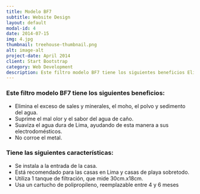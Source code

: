 ```yaml
---
title: Modelo BF7
subtitle: Website Design
layout: default
modal-id: 4
date: 2014-07-15
img: 4.jpg
thumbnail: treehouse-thumbnail.png
alt: image-alt
project-date: April 2014
client: Start Bootstrap
category: Web Development
description: Este filtro modelo BF7 tiene los siguientes beneficios Elimina el exceso de sales y minerales, el moho, el polvo y sedimento del agua. Suprime el mal olor y el sabor del agua de caño. Suaviza el agua dura de Lima, ayudando de esta manera a sus electrodomésticos. No corroe el metal. Tiene las siguientes características Se instala a la entrada de la casa. Está recomendado para las casas en Lima y casas de playa sobretodo. Utiliza 1 tanque de filtración, que mide 30cm.x18cm. Usa un cartucho de polipropileno, reemplazable entre 4 y 6 meses
---
```

### Este filtro modelo **BF7** tiene los siguientes beneficios: 
- Elimina el exceso de sales y minerales, el moho, el polvo y sedimento del agua.
- Suprime el mal olor y el sabor del agua de caño.
- Suaviza el agua dura de Lima, ayudando de esta manera a sus electrodomésticos.
- No corroe el metal.

### Tiene las siguientes características:
- Se instala a la entrada de la casa.
- Está recomendado para las casas en Lima y casas de playa sobretodo.
- Utiliza 1 tanque de filtración, que mide 30cm.x18cm.
- Usa un cartucho de polipropileno, reemplazable entre 4 y 6 meses

